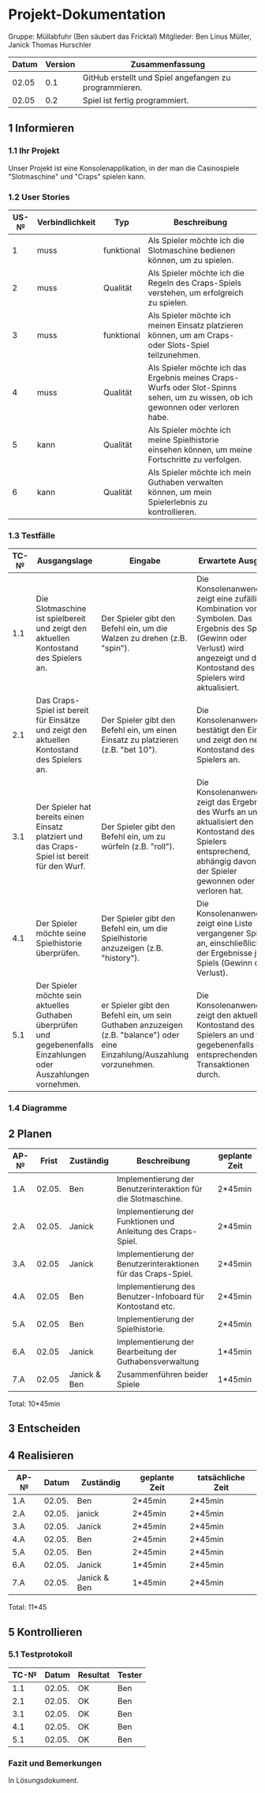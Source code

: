 # Projekt-Dokumentation


Gruppe: Müllabfuhr (Ben säubert das Fricktal)
Mitglieder: Ben Linus Müller, Janick Thomas Hurschler

| Datum | Version | Zusammenfassung                                              |
| ----- | ------- | ------------------------------------------------------------ |
|02.05|0.1| GitHub erstellt und Spiel angefangen zu programmieren.|
| 02.05 | 0.2 | Spiel ist fertig programmiert. |


## 1 Informieren

### 1.1 Ihr Projekt

Unser Projekt ist eine Konsolenapplikation, in der man die Casinospiele "Slotmaschine" und "Craps" spielen kann.

### 1.2 User Stories

| US-№ | Verbindlichkeit | Typ  | Beschreibung                       |
| ---- | --------------- | ---- | ---------------------------------- |
| 1 | muss | funktional | Als Spieler möchte ich die Slotmaschine bedienen können, um zu spielen. |
|2|muss|Qualität|Als Spieler möchte ich die Regeln des Craps-Spiels verstehen, um erfolgreich zu spielen.|
|3|muss|funktional|Als Spieler möchte ich meinen Einsatz platzieren können, um am Craps- oder Slots-Spiel teilzunehmen.|
|4|muss|Qualität|Als Spieler möchte ich das Ergebnis meines Craps-Wurfs oder Slot-Spinns sehen, um zu wissen, ob ich gewonnen oder verloren habe.|
|5|kann|Qualität|Als Spieler möchte ich meine Spielhistorie einsehen können, um meine Fortschritte zu verfolgen.|
|6|kann|Qualität|Als Spieler möchte ich mein Guthaben verwalten können, um mein Spielerlebnis zu kontrollieren.|



### 1.3 Testfälle

| TC-№ | Ausgangslage | Eingabe | Erwartete Ausgabe |
| ---- | ------------ | ------- | ----------------- |
|1.1|Die Slotmaschine ist spielbereit und zeigt den aktuellen Kontostand des Spielers an.|Der Spieler gibt den Befehl ein, um die Walzen zu drehen (z.B. "spin").|Die Konsolenanwendung zeigt eine zufällige Kombination von Symbolen. Das Ergebnis des Spiels (Gewinn oder Verlust) wird angezeigt und der Kontostand des Spielers wird aktualisiert.|
|2.1|Das Craps-Spiel ist bereit für Einsätze und zeigt den aktuellen Kontostand des Spielers an.|Der Spieler gibt den Befehl ein, um einen Einsatz zu platzieren (z.B. "bet 10").|Die Konsolenanwendung bestätigt den Einsatz und zeigt den neuen Kontostand des Spielers an.|
|3.1|Der Spieler hat bereits einen Einsatz platziert und das Craps-Spiel ist bereit für den Wurf.|Der Spieler gibt den Befehl ein, um zu würfeln (z.B. "roll").|Die Konsolenanwendung zeigt das Ergebnis des Wurfs an und aktualisiert den Kontostand des Spielers entsprechend, abhängig davon, ob der Spieler gewonnen oder verloren hat.|
|4.1|Der Spieler möchte seine Spielhistorie überprüfen.|Der Spieler gibt den Befehl ein, um die Spielhistorie anzuzeigen (z.B. "history").|Die Konsolenanwendung zeigt eine Liste vergangener Spiele an, einschließlich der Ergebnisse jedes Spiels (Gewinn oder Verlust).|
|5.1|Der Spieler möchte sein aktuelles Guthaben überprüfen und gegebenenfalls Einzahlungen oder Auszahlungen vornehmen.|er Spieler gibt den Befehl ein, um sein Guthaben anzuzeigen (z.B. "balance") oder eine Einzahlung/Auszahlung vorzunehmen.| Die Konsolenanwendung zeigt den aktuellen Kontostand des Spielers an und führt gegebenenfalls die entsprechenden Transaktionen durch.|




### 1.4 Diagramme


## 2 Planen

| AP-№ | Frist | Zuständig | Beschreibung | geplante Zeit |
| ---- | ----- | --------- | ------------ | ------------- |
| 1.A|02.05. | Ben| Implementierung der Benutzerinteraktion für die Slotmaschine.|2*45min |
|2.A|02.05.|Janick|Implementierung der Funktionen und Anleitung des Craps-Spiel.|2*45min|
|3.A|02.05|Janick|Implementierung der Benutzerinteraktionen für das Craps-Spiel.|2*45min|
|4.A|02.05|Ben|Implementierung des Benutzer-Infoboard für Kontostand etc.|2*45min|
|5.A|02.05|Ben|Implementierung der Spielhistorie.|2*45min|
|6.A|02.05|Janick|Implementierung der Bearbeitung der Guthabensverwaltung|1*45min|
|7.A|02.05|Janick & Ben|Zusammenführen beider Spiele |1*45min|
Total: 10*45min 

## 3 Entscheiden



## 4 Realisieren

| AP-№ |Datum     | Zuständig  | geplante Zeit | tatsächliche Zeit |
|------|------------|------------|---------------|-------------------|
| 1.A | 02.05. | Ben  |2*45min  | 2*45min|
|2.A  | 02.05. | janick  | 2*45min |2*45min  |
|3.A  | 02.05. | Janick | 2*45min | 2*45min |
|4.A  | 02.05. | Ben | 2*45min | 2*45min |
| 5.A | 02.05. |  Ben|  2*45min | 2*45min |
|  6.A| 02.05. | Janick | 1*45min | 2*45min |
| 7.A | 02.05. | Janick & Ben | 1*45min | 2*45min |
Total: 11*45




## 5 Kontrollieren

### 5.1 Testprotokoll

| TC-№ | Datum | Resultat | Tester |
| ---- | ----- | -------- | ------ |
|1.1  | 02.05. | OK | Ben  |
| 2.1 |02.05.  | OK | Ben   |
| 3.1 | 02.05. | OK |  Ben  |
| 4.1 | 02.05. | OK | Ben   |
| 5.1 | 02.05. | OK | Ben   |

### Fazit und Bemerkungen
In Lösungsdokument.


